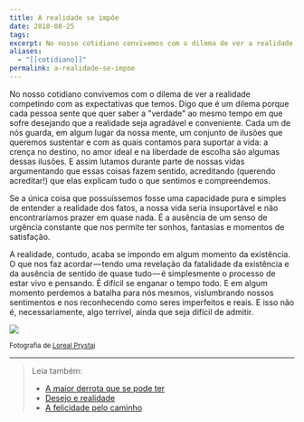 ```yaml
---
title: A realidade se impõe
date: 2018-08-25
tags: 
excerpt: No nosso cotidiano convivemos com o dilema de ver a realidade competindo com as expectativas que temos.
aliases:
  - "[[cotidiano]]"
permalink: a-realidade-se-impoe
---
```

No nosso cotidiano convivemos com o dilema de ver a realidade competindo com as expectativas que temos. Digo que é um dilema porque cada pessoa sente que quer saber a "verdade" ao mesmo tempo em que sofre desejando que a realidade seja agradável e conveniente. Cada um de nós guarda, em algum lugar da nossa mente, um conjunto de ilusões que queremos sustentar e com as quais contamos para suportar a vida: a crença no destino, no amor ideal e na liberdade de escolha são algumas dessas ilusões. E assim lutamos durante parte de nossas vidas argumentando que essas coisas fazem sentido, acreditando (querendo acreditar!) que elas explicam tudo o que sentimos e compreendemos.

Se a única coisa que possuíssemos fosse uma capacidade pura e simples de entender a realidade dos fatos, a nossa vida seria insuportável e não encontraríamos prazer em quase nada. É a ausência de um senso de urgência constante que nos permite ter sonhos, fantasias e momentos de satisfação.

A realidade, contudo, acaba se impondo em algum momento da existência. O que nos faz acordar — tendo uma revelação da fatalidade da existência e da ausência de sentido de quase tudo — é simplesmente o processo de estar vivo e pensando. É difícil se enganar o tempo todo. E em algum momento perdemos a batalha para nós mesmos, vislumbrando nossos sentimentos e nos reconhecendo como seres imperfeitos e reais. E isso não é, necessariamente, algo terrível, ainda que seja difícil de admitir.

![](https://cdn-images-1.medium.com/max/1000/1*lr8WSFT0BkfboyePTxfdCA.jpeg)

<small>Fotografia de <a href="https://www.lorealprystaj.com/">Loreal Prystaj</a></small>

---



> Leia também:
> - <a href="/a-maior-derrota-que-se-pode-ter">A maior derrota que se pode ter</a>
> - <a href="/desejo-e-realidade">Desejo e realidade</a>
> - <a href="/a-felicidade-pelo-caminho">A felicidade pelo caminho</a>
